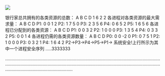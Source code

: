 ![](file://C:\Personal\Documents\IkMarkdown\makedown-managerundefined.assetsundefined1126.md19346.4584661.png)

银行家总共拥有的各类资源的总数：
A  B  C  D
1  6  2  2
各进程对各类资源的最大需求量：
A  B  C  D
P1:  0  0  1  2
P2:  1  7  5  0
P3:  2  3  5  6
P4:  0  6  5  2
P5:  1  6  5  6
各进程已分配到的各类资源：
A  B  C  D
P1:  0  0  3  2
P2:  1  0  0  0
P3:  1  3  5  4
P4:  0  3  3  2
P5:  0  0  1  4
各进程仍需的各类资源数量：
A  B  C  D
P0:  0  0  -2  0
P1:  0  7  5  1
P2:  1  0  0  0
P3:  0  3  2  1
P4:  1  6  4  2
P2->P3->P4->P5->P1->
系统安全!上行所示为其中一个进程安全序列 .....3333333




..............................................................................................................................................................................................................................................................................................................
